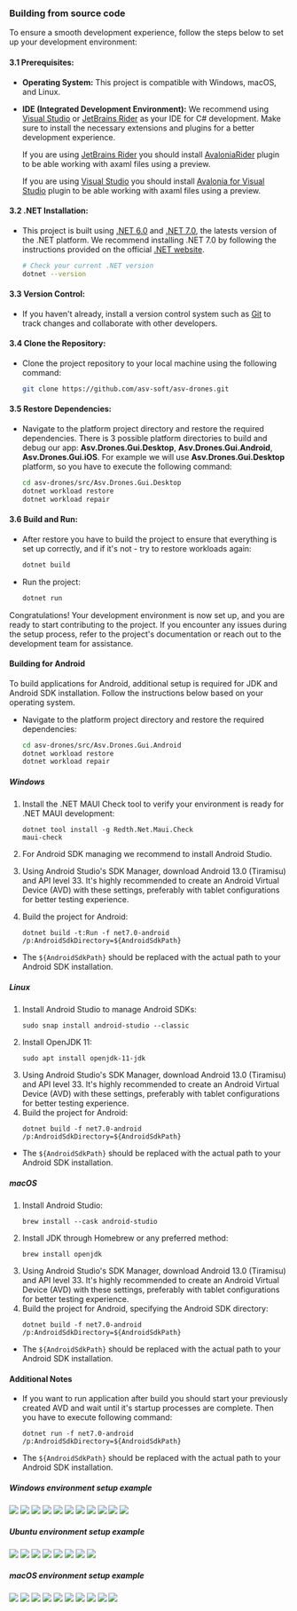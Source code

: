 ### Building from source code

To ensure a smooth development experience, follow the steps below to set up your development environment:

#### 3.1 Prerequisites:
- **Operating System:** This project is compatible with Windows, macOS, and Linux.
- **IDE (Integrated Development Environment):** We recommend using [Visual Studio](https://visualstudio.microsoft.com/) or [JetBrains Rider](https://www.jetbrains.com/rider/) as your IDE for C# development. Make sure to install the necessary extensions and plugins for a better development experience.

    If you are using [JetBrains Rider](https://www.jetbrains.com/rider/) you should install [AvaloniaRider](https://docs.avaloniaui.net/docs/reference/jetbrains-rider-ide/jetbrains-rider-setup#install-the-avalonia-plugin) plugin to be able working with axaml files using a preview. 

    If you are using [Visual Studio](https://visualstudio.microsoft.com/) you should install [Avalonia for Visual Studio](https://docs.avaloniaui.net/docs/get-started/set-up-an-editor#visual-studio) plugin to be able working with axaml files using a preview.

#### 3.2 .NET Installation:
- This project is built using [.NET 6.0](https://dotnet.microsoft.com/download/dotnet/6.0) and [.NET 7.0](https://dotnet.microsoft.com/download/dotnet/7.0), the latests version of the .NET platform. We recommend installing .NET 7.0 by following the instructions provided on the official [.NET website](https://dotnet.microsoft.com/download/dotnet/7.0).

   ```bash
   # Check your current .NET version
   dotnet --version
   ```

#### 3.3 Version Control:
- If you haven't already, install a version control system such as [Git](https://git-scm.com/) to track changes and collaborate with other developers.

#### 3.4 Clone the Repository:
- Clone the project repository to your local machine using the following command:

   ```bash
   git clone https://github.com/asv-soft/asv-drones.git
   ```

#### 3.5 Restore Dependencies:
- Navigate to the platform project directory and restore the required dependencies. There is 3 possible platform directories to build and debug our app: __Asv.Drones.Gui.Desktop__, __Asv.Drones.Gui.Android__, __Asv.Drones.Gui.iOS__.
For example we will use __Asv.Drones.Gui.Desktop__ platform, so you have to execute the following command:

   ```bash
   cd asv-drones/src/Asv.Drones.Gui.Desktop
   dotnet workload restore
   dotnet workload repair
   ```

#### 3.6 Build and Run:
- After restore you have to build the project to ensure that everything is set up correctly, and if it's not - try to restore workloads again:

   ```bash
   dotnet build
   ```

- Run the project:

   ```bash
   dotnet run
   ```

Congratulations! Your development environment is now set up, and you are ready to start contributing to the project. If you encounter any issues during the setup process, refer to the project's documentation or reach out to the development team for assistance.

#### Building for Android

To build applications for Android, additional setup is required for JDK and Android SDK installation. Follow the instructions below based on your operating system.

- Navigate to the platform project directory and restore the required dependencies:

   ```bash
   cd asv-drones/src/Asv.Drones.Gui.Android
   dotnet workload restore
   dotnet workload repair
   ```

##### Windows

1. Install the .NET MAUI Check tool to verify your environment is ready for .NET MAUI development:
   ```
   dotnet tool install -g Redth.Net.Maui.Check
   maui-check
   ```

2. For Android SDK managing we recommend to install Android Studio.

3. Using Android Studio's SDK Manager, download Android 13.0 (Tiramisu) and API level 33. It's highly recommended to create an Android Virtual Device (AVD) with these settings, preferably with tablet configurations for better testing experience.

4. Build the project for Android:
   ```
   dotnet build -t:Run -f net7.0-android /p:AndroidSdkDirectory=${AndroidSdkPath}
   ```

- The `${AndroidSdkPath}` should be replaced with the actual path to your Android SDK installation.

##### Linux

1. Install Android Studio to manage Android SDKs:
   ```
   sudo snap install android-studio --classic
   ```
2. Install OpenJDK 11:
   ```
   sudo apt install openjdk-11-jdk
   ```
3. Using Android Studio's SDK Manager, download Android 13.0 (Tiramisu) and API level 33. It's highly recommended to create an Android Virtual Device (AVD) with these settings, preferably with tablet configurations for better testing experience.
4. Build the project for Android:
   ```
   dotnet build -f net7.0-android /p:AndroidSdkDirectory=${AndroidSdkPath}
   ```
- The `${AndroidSdkPath}` should be replaced with the actual path to your Android SDK installation.

##### macOS

1. Install Android Studio:
   ```
   brew install --cask android-studio
   ```
2. Install JDK through Homebrew or any preferred method:
   ```
   brew install openjdk
   ```
3. Using Android Studio's SDK Manager, download Android 13.0 (Tiramisu) and API level 33. It's highly recommended to create an Android Virtual Device (AVD) with these settings, preferably with tablet configurations for better testing experience.
4. Build the project for Android, specifying the Android SDK directory:
   ```
   dotnet build -f net7.0-android /p:AndroidSdkDirectory=${AndroidSdkPath}
   ```
- The `${AndroidSdkPath}` should be replaced with the actual path to your Android SDK installation.

#### Additional Notes

- If you want to run application after build you should start your previously created AVD and wait until it's startup processes are complete. Then you have to execute following command:
    ```
    dotnet run -f net7.0-android /p:AndroidSdkDirectory=${AndroidSdkPath}
    ```
- The `${AndroidSdkPath}` should be replaced with the actual path to your Android SDK installation.


##### Windows environment setup example
![](images/windows-download-dotnet-sdk.png)
![](images/windows-install-dotnet-sdk-1.png)
![](images/windows-install-dotnet-sdk-2.png)
![](images/windows-install-dotnet-sdk-3.png)
![](images/windows-git-clone-asv-drones-repo.png)
![](images/windows-asv-drones-repo-platform-select.png)
![](images/windows-asv-drones-desktop-workload-restore.png)
![](images/windows-asv-drones-desktop-workload-repair.png)
![](images/windows-asv-drones-desktop-build.png)
![](images/windows-asv-drones-desktop-run.png)
![](images/windows-asv-drones-desktop.png)
##### Ubuntu environment setup example

![](images/ubuntu-apt-get-dotnet-sdk-install.jpg)
![](images/ubuntu-apt-get-dotnet-sdk-install-complete.jpg)
![](images/ubuntu-apt-get-dotnet-sdk-check-version.jpg)
![](images/ubuntu-clone-asv-drones-repo.jpg)
![](images/ubuntu-select-asv-drones-repo-platform-to-build.jpg)
![](images/ubuntu-asv-drones-repo-desktop-workload-restore.jpg)
![](images/ubuntu-asv-drones-repo-desktop-build.jpg)
![](images/ubuntu-asv-drones-repo-desktop.jpg)

##### macOS environment setup example

![](images/macos-dotnet-sdk-install.jpg)
![](images/macos-dotnet-sdk-install-complete.jpg)
![](images/macos-asv-drones-repo.jpg)
![](images/macos-asv-drones-repo-complete.jpg)
![](images/macos-asv-drones-repo-desktop-workload-restore.jpg)
![](images/macos-asv-drones-repo-desktop-workload-restore-complete.jpg)
![](images/macos-asv-drones-repo-desktop-build.jpg)
![](images/macos-asv-drones-repo-desktop-build-complete.jpg)
![](images/macos-asv-drones-repo-desktop-run.jpg)
![](images/macos-asv-drones-repo-desktop.jpg)